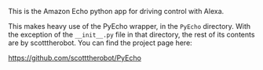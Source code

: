This is the Amazon Echo python app for driving control with Alexa.

This makes heavy use of the PyEcho wrapper, in the `PyEcho` directory. With the exception of the `__init__.py` file in that directory, the rest of its contents are by scotttherobot. You can find the project page here:

https://github.com/scotttherobot/PyEcho
